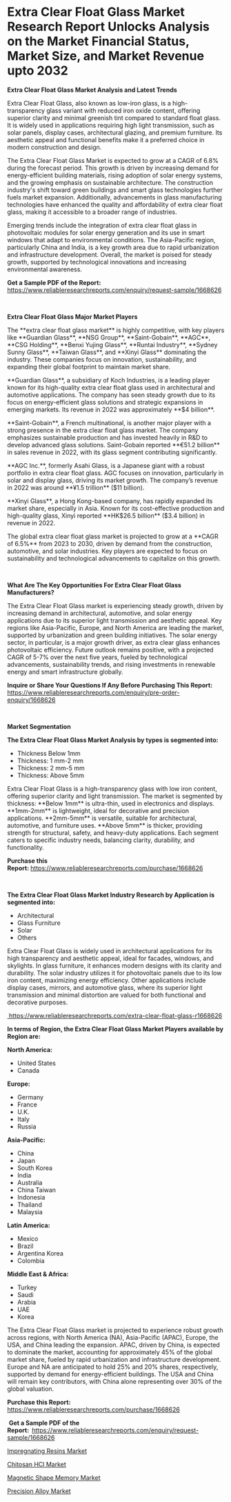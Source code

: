 <p><h1>Extra Clear Float Glass Market Research Report Unlocks Analysis on the Market Financial Status, Market Size, and Market Revenue upto 2032</h1></p><p><strong>Extra Clear Float Glass Market Analysis and Latest Trends</strong></p>
<p><p>Extra Clear Float Glass, also known as low-iron glass, is a high-transparency glass variant with reduced iron oxide content, offering superior clarity and minimal greenish tint compared to standard float glass. It is widely used in applications requiring high light transmission, such as solar panels, display cases, architectural glazing, and premium furniture. Its aesthetic appeal and functional benefits make it a preferred choice in modern construction and design.</p><p>The Extra Clear Float Glass Market is expected to grow at a CAGR of 6.8% during the forecast period. This growth is driven by increasing demand for energy-efficient building materials, rising adoption of solar energy systems, and the growing emphasis on sustainable architecture. The construction industry's shift toward green buildings and smart glass technologies further fuels market expansion. Additionally, advancements in glass manufacturing technologies have enhanced the quality and affordability of extra clear float glass, making it accessible to a broader range of industries.</p><p>Emerging trends include the integration of extra clear float glass in photovoltaic modules for solar energy generation and its use in smart windows that adapt to environmental conditions. The Asia-Pacific region, particularly China and India, is a key growth area due to rapid urbanization and infrastructure development. Overall, the market is poised for steady growth, supported by technological innovations and increasing environmental awareness.</p></p>
<p><strong>Get a Sample PDF of the Report:&nbsp;</strong> <a href="https://www.reliableresearchreports.com/enquiry/request-sample/1668626?utm_campaign=34&utm_medium=2&utm_source=Github&utm_content=ia&utm_term=26012025&utm_id=extra-clear-float-glass">https://www.reliableresearchreports.com/enquiry/request-sample/1668626</a></p>
<p>&nbsp;</p>
<p><strong>Extra Clear Float Glass Major Market Players</strong></p>
<p><p>The **extra clear float glass market** is highly competitive, with key players like **Guardian Glass**, **NSG Group**, **Saint-Gobain**, **AGC**, **CSG Holding**, **Benxi Yujing Glass**, **Runtai Industry**, **Sydney Sunny Glass**, **Taiwan Glass**, and **Xinyi Glass** dominating the industry. These companies focus on innovation, sustainability, and expanding their global footprint to maintain market share.</p><p>**Guardian Glass**, a subsidiary of Koch Industries, is a leading player known for its high-quality extra clear float glass used in architectural and automotive applications. The company has seen steady growth due to its focus on energy-efficient glass solutions and strategic expansions in emerging markets. Its revenue in 2022 was approximately **$4 billion**.</p><p>**Saint-Gobain**, a French multinational, is another major player with a strong presence in the extra clear float glass market. The company emphasizes sustainable production and has invested heavily in R&D to develop advanced glass solutions. Saint-Gobain reported **€51.2 billion** in sales revenue in 2022, with its glass segment contributing significantly.</p><p>**AGC Inc.**, formerly Asahi Glass, is a Japanese giant with a robust portfolio in extra clear float glass. AGC focuses on innovation, particularly in solar and display glass, driving its market growth. The company’s revenue in 2022 was around **¥1.5 trillion** ($11 billion).</p><p>**Xinyi Glass**, a Hong Kong-based company, has rapidly expanded its market share, especially in Asia. Known for its cost-effective production and high-quality glass, Xinyi reported **HK$26.5 billion** ($3.4 billion) in revenue in 2022.</p><p>The global extra clear float glass market is projected to grow at a **CAGR of 6.5%** from 2023 to 2030, driven by demand from the construction, automotive, and solar industries. Key players are expected to focus on sustainability and technological advancements to capitalize on this growth.</p></p>
<p>&nbsp;</p>
<p><strong>What Are The Key Opportunities For Extra Clear Float Glass Manufacturers?</strong></p>
<p><p>The Extra Clear Float Glass market is experiencing steady growth, driven by increasing demand in architectural, automotive, and solar energy applications due to its superior light transmission and aesthetic appeal. Key regions like Asia-Pacific, Europe, and North America are leading the market, supported by urbanization and green building initiatives. The solar energy sector, in particular, is a major growth driver, as extra clear glass enhances photovoltaic efficiency. Future outlook remains positive, with a projected CAGR of 5-7% over the next five years, fueled by technological advancements, sustainability trends, and rising investments in renewable energy and smart infrastructure globally.</p></p>
<p><strong>Inquire or Share Your Questions If Any Before Purchasing This Report:</strong> <a href="https://www.reliableresearchreports.com/enquiry/pre-order-enquiry/1668626?utm_campaign=34&utm_medium=2&utm_source=Github&utm_content=ia&utm_term=26012025&utm_id=extra-clear-float-glass">https://www.reliableresearchreports.com/enquiry/pre-order-enquiry/1668626</a></p>
<p>&nbsp;</p>
<p><strong>Market Segmentation</strong></p>
<p><strong>The Extra Clear Float Glass Market Analysis by types is segmented into:</strong></p>
<p><ul><li>Thickness Below 1mm</li><li>Thickness: 1 mm-2 mm</li><li>Thickness: 2 mm-5 mm</li><li>Thickness: Above 5mm</li></ul></p>
<p><p>Extra Clear Float Glass is a high-transparency glass with low iron content, offering superior clarity and light transmission. The market is segmented by thickness: **Below 1mm** is ultra-thin, used in electronics and displays. **1mm-2mm** is lightweight, ideal for decorative and precision applications. **2mm-5mm** is versatile, suitable for architectural, automotive, and furniture uses. **Above 5mm** is thicker, providing strength for structural, safety, and heavy-duty applications. Each segment caters to specific industry needs, balancing clarity, durability, and functionality.</p></p>
<p><strong>Purchase this Report:&nbsp;</strong><a href="https://www.reliableresearchreports.com/purchase/1668626?utm_campaign=34&utm_medium=2&utm_source=Github&utm_content=ia&utm_term=26012025&utm_id=extra-clear-float-glass">https://www.reliableresearchreports.com/purchase/1668626</a></p>
<p>&nbsp;</p>
<p><strong>The Extra Clear Float Glass Market Industry Research by Application is segmented into:</strong></p>
<p><ul><li>Architectural</li><li>Glass Furniture</li><li>Solar</li><li>Others</li></ul></p>
<p><p>Extra Clear Float Glass is widely used in architectural applications for its high transparency and aesthetic appeal, ideal for facades, windows, and skylights. In glass furniture, it enhances modern designs with its clarity and durability. The solar industry utilizes it for photovoltaic panels due to its low iron content, maximizing energy efficiency. Other applications include display cases, mirrors, and automotive glass, where its superior light transmission and minimal distortion are valued for both functional and decorative purposes.</p></p>
<p><a href="https://www.reliableresearchreports.com/extra-clear-float-glass-r1668626?utm_campaign=34&utm_medium=2&utm_source=Github&utm_content=ia&utm_term=26012025&utm_id=extra-clear-float-glass">&nbsp;https://www.reliableresearchreports.com/extra-clear-float-glass-r1668626</a></p>
<p><strong>In terms of Region, the Extra Clear Float Glass Market Players available by Region are:</strong></p>
<p>
    <p> <strong> North America: </strong>
        <ul>
            <li>United States</li>
            <li>Canada</li>
        </ul>
        </p> 
    <p> <strong> Europe: </strong>
        <ul>
            <li>Germany</li>
            <li>France</li>
            <li>U.K.</li>
            <li>Italy</li>
            <li>Russia</li>
        </ul>
        </p> 
    <p> <strong> Asia-Pacific: </strong>
        <ul>
            <li>China</li>
            <li>Japan</li>
            <li>South Korea</li>
            <li>India</li>
            <li>Australia</li>
            <li>China Taiwan</li>
            <li>Indonesia</li>
            <li>Thailand</li>
            <li>Malaysia</li>
        </ul>
        </p> 
    <p> <strong> Latin America: </strong>
        <ul>
            <li>Mexico</li>
            <li>Brazil</li>
            <li>Argentina Korea</li>
            <li>Colombia</li>
        </ul>
        </p> 
    <p> <strong> Middle East & Africa: </strong>
        <ul>
            <li>Turkey</li>
            <li>Saudi</li>
            <li>Arabia</li>
            <li>UAE</li>
            <li>Korea</li>
        </ul>
    </p>
    </p>
<p><p>The Extra Clear Float Glass market is projected to experience robust growth across regions, with North America (NA), Asia-Pacific (APAC), Europe, the USA, and China leading the expansion. APAC, driven by China, is expected to dominate the market, accounting for approximately 45% of the global market share, fueled by rapid urbanization and infrastructure development. Europe and NA are anticipated to hold 25% and 20% shares, respectively, supported by demand for energy-efficient buildings. The USA and China will remain key contributors, with China alone representing over 30% of the global valuation.</p></p>
<p><strong>Purchase this Report: </strong><a href="https://www.reliableresearchreports.com/purchase/1668626?utm_campaign=34&utm_medium=2&utm_source=Github&utm_content=ia&utm_term=26012025&utm_id=extra-clear-float-glass">https://www.reliableresearchreports.com/purchase/1668626</a></p>
<p>&nbsp;<strong>Get a Sample PDF of the Report:&nbsp;&nbsp;</strong><a href="https://www.reliableresearchreports.com/enquiry/request-sample/1668626?utm_campaign=34&utm_medium=2&utm_source=Github&utm_content=ia&utm_term=26012025&utm_id=extra-clear-float-glass">https://www.reliableresearchreports.com/enquiry/request-sample/1668626</a></p>
<p><strong></strong></p>
<p><p><a href="https://github.com/klindsey95/Market-Research-Report-List-1/blob/main/impregnating-resins-market.md?utm_campaign=34&utm_medium=2&utm_source=Github&utm_content=ia&utm_term=26012025&utm_id=extra-clear-float-glass">Impregnating Resins Market</a></p><p><a href="https://github.com/steidmindy199393/Market-Research-Report-List-1/blob/main/chitosan-hcl-market.md?utm_campaign=34&utm_medium=2&utm_source=Github&utm_content=ia&utm_term=26012025&utm_id=extra-clear-float-glass">Chitosan HCl Market</a></p><p><a href="https://github.com/delindacallegari68/Market-Research-Report-List-1/blob/main/magnetic-shape-memory-market.md?utm_campaign=34&utm_medium=2&utm_source=Github&utm_content=ia&utm_term=26012025&utm_id=extra-clear-float-glass">Magnetic Shape Memory Market</a></p><p><a href="https://github.com/santosh758595/Market-Research-Report-List-6/blob/main/precision-alloy-market.md?utm_campaign=34&utm_medium=2&utm_source=Github&utm_content=ia&utm_term=26012025&utm_id=extra-clear-float-glass">Precision Alloy Market</a></p></p>